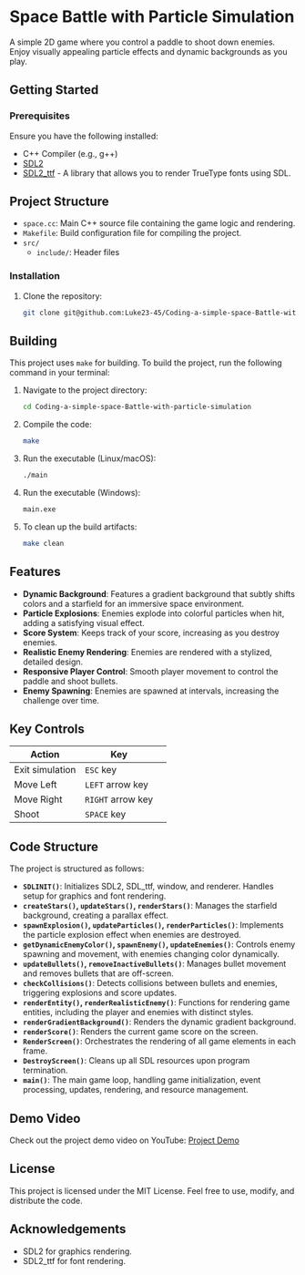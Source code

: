 # **Space Battle with Particle Simulation**

A simple 2D game where you control a paddle to shoot down enemies. Enjoy visually appealing particle effects and dynamic backgrounds as you play.

## Getting Started

### Prerequisites
Ensure you have the following installed:
- C++ Compiler (e.g., g++)
- [SDL2](https://www.libsdl.org/) 
- [SDL2_ttf](https://www.libsdl.org/projects/SDL_ttf/) - A library that allows you to render TrueType fonts using SDL.


## Project Structure

*   `space.cc`: Main C++ source file containing the game logic and rendering.
*   `Makefile`: Build configuration file for compiling the project.
*   `src/`
    *   `include/`:  Header files


### Installation
1. Clone the repository:
    ```bash
    git clone git@github.com:Luke23-45/Coding-a-simple-space-Battle-with-particle-simulation.git
    ```
## Building

This project uses `make` for building. To build the project, run the following command in your terminal:

1. Navigate to the project directory:
    ```bash
    cd Coding-a-simple-space-Battle-with-particle-simulation
    ```
3. Compile the code:
    ```bash
    make
    ```
4. Run the executable (Linux/macOS):
    ```bash
    ./main

    ```
5. Run the executable (Windows):
    ```bash
    main.exe
    ```
6. To clean up the build artifacts:
    ```bash
    make clean
    ```

## Features
- **Dynamic Background**: Features a gradient background that subtly shifts colors and a starfield for an immersive space environment.
- **Particle Explosions**: Enemies explode into colorful particles when hit, adding a satisfying visual effect.
- **Score System**: Keeps track of your score, increasing as you destroy enemies.
- **Realistic Enemy Rendering**: Enemies are rendered with a stylized, detailed design.
- **Responsive Player Control**: Smooth player movement to control the paddle and shoot bullets.
- **Enemy Spawning**: Enemies are spawned at intervals, increasing the challenge over time.

## Key Controls

| Action            | Key       |        |
| ----------------- | --------- | ------ |
| Exit simulation   | `ESC` key |        |
| Move Left         | `LEFT` arrow key |        |
| Move Right        | `RIGHT` arrow key|        |
| Shoot             | `SPACE` key|        |

## Code Structure
The project is structured as follows:

- **`SDLINIT()`**: Initializes SDL2, SDL_ttf, window, and renderer. Handles setup for graphics and font rendering.
- **`createStars()`, `updateStars()`, `renderStars()`**: Manages the starfield background, creating a parallax effect.
- **`spawnExplosion()`, `updateParticles()`, `renderParticles()`**: Implements the particle explosion effect when enemies are destroyed.
- **`getDynamicEnemyColor()`, `spawnEnemy()`, `updateEnemies()`**: Controls enemy spawning and movement, with enemies changing color dynamically.
- **`updateBullets()`, `removeInactiveBullets()`**: Manages bullet movement and removes bullets that are off-screen.
- **`checkCollisions()`**: Detects collisions between bullets and enemies, triggering explosions and score updates.
- **`renderEntity()`, `renderRealisticEnemy()`**: Functions for rendering game entities, including the player and enemies with distinct styles.
- **`renderGradientBackground()`**: Renders the dynamic gradient background.
- **`renderScore()`**: Renders the current game score on the screen.
- **`RenderScreen()`**: Orchestrates the rendering of all game elements in each frame.
- **`DestroyScreen()`**: Cleans up all SDL resources upon program termination.
- **`main()`**: The main game loop, handling game initialization, event processing, updates, rendering, and resource management.

## Demo Video
Check out the project demo video on YouTube: [Project Demo](https://www.youtube.com/watch?v=McOcbGHyAWA)
## License

This project is licensed under the MIT License. Feel free to use, modify, and distribute the code.

## Acknowledgements

- SDL2 for graphics rendering.
- SDL2_ttf for font rendering.

